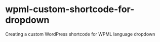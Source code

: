 # wpml-custom-shortcode-for-dropdown
Creating a custom WordPress shortcode for WPML language dropdown
